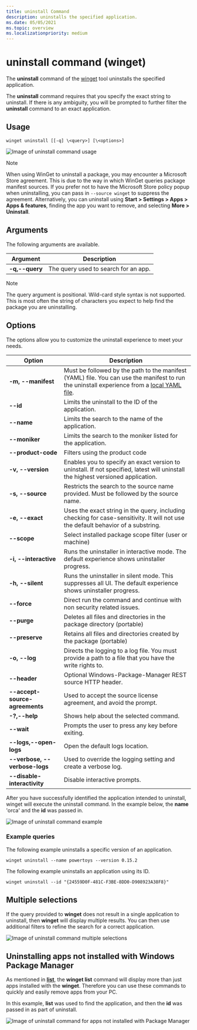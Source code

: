 ```yaml
---
title: uninstall Command
description: uninstalls the specified application.
ms.date: 05/05/2021
ms.topic: overview
ms.localizationpriority: medium
---
```


# uninstall command (winget)

The **uninstall** command of the [winget](index.md) tool uninstalls the specified application.

The **uninstall** command requires that you specify the exact string to uninstall. If there is any ambiguity, you will be prompted to further filter the **uninstall** command to an exact application.

## Usage

`winget uninstall [[-q] \<query>] [\<options>]`

![Image of uninstall command usage](./images/uninstall.png)

> [!NOTE]
> When using WinGet to uninstall a package, you may encounter a Microsoft Store agreement. This is due to the way in which WinGet queries package manifest sources. If you prefer not to have the Microsoft Store policy popup when uninstalling, you can pass in `--source winget` to suppress the agreement. Alternatively, you can uninstall using **Start  > Settings  > Apps > Apps & features**, finding the app you want to remove, and selecting **More  > Uninstall**.

## Arguments

The following arguments are available.

| Argument      | Description |
|-------------|-------------|
| **-q,--query**  |  The query used to search for an app. |

> [!NOTE]
> The query argument is positional. Wild-card style syntax is not supported. This is most often the string of characters you expect to help find the package you are uninstalling.

## Options

The options allow you to customize the uninstall experience to meet your needs.

| Option      | Description |
|-------------|-------------|
| **-m, --manifest** |   Must be followed by the path to the manifest (YAML) file. You can use the manifest to run the uninstall experience from a [local YAML file](install.md#local-install). |
| **--id**    |  Limits the uninstall to the ID of the application.   |
| **--name**   |  Limits the search to the name of the application. |
| **--moniker**   | Limits the search to the moniker listed for the application. |
| **--product-code** | Filters using the product code |
| **-v, --version**  |  Enables you to specify an exact version to uninstall. If not specified, latest will uninstall the highest versioned application. |
| **-s, --source**   |  Restricts the search to the source name provided. Must be followed by the source name. |
| **-e, --exact**   |   Uses the exact string in the query, including checking for case-sensitivity. It will not use the default behavior of a substring. |
| **--scope** | Select installed package scope filter (user or machine) |
| **-i, --interactive** |  Runs the uninstaller in interactive mode. The default experience shows uninstaller progress. |
| **-h, --silent** |  Runs the uninstaller in silent mode. This suppresses all UI. The default experience shows uninstaller progress. |
| **--force** | Direct run the command and continue with non security related issues. |
| **--purge** | Deletes all files and directories in the package directory (portable) |
| **--preserve** | Retains all files and directories created by the package (portable) |
| **-o, --log**  |  Directs the logging to a log file. You must provide a path to a file that you have the write rights to. |
| **--header** | Optional Windows-Package-Manager REST source HTTP header. |
| **--accept-source-agreements** | Used to accept the source license agreement, and avoid the prompt. |
| **-?,--help** | Shows help about the selected command. |
| **--wait** | Prompts the user to press any key before exiting. |
| **--logs,--open-logs** | Open the default logs location. |
| **--verbose, --verbose-logs** | Used to override the logging setting and create a verbose log. |
| **--disable-interactivity** | Disable interactive prompts. |

After you have successfully identified the application intended to uninstall, winget will execute the uninstall command. In the example below, the **name** 'orca' and the **id** was passed in.

![Image of uninstall command example](./images/uninstall-execute.png)

### Example queries

The following example uninstalls a specific version of an application.

```CMD
winget uninstall --name powertoys --version 0.15.2
```

The following example uninstalls an application using its ID.

```CMD
winget uninstall --id "{24559D0F-481C-F3BE-8DD0-D908923A38F8}"
```

## Multiple selections

If the query provided to **winget** does not result in a single application to uninstall, then **winget** will display multiple results. You can then use additional filters to refine the search for a correct application.

![Image of uninstall command multiple selections](./images/uninstall-multiple.png)

## Uninstalling apps not installed with Windows Package Manager

As mentioned in [**list**](.\list.md), the **winget list** command will display more than just apps installed with the **winget**. Therefore you can use these commands to quickly and easily remove apps from your PC.

In this example, **list** was used to find the application, and then the **id** was passed in as part of uninstall.

![Image of uninstall command for apps not installed with Package Manager](./images/uninstall-with-list.png)
